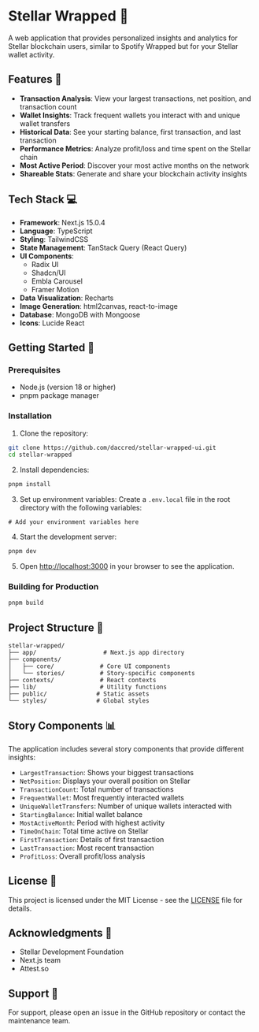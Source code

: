 # Stellar Wrapped 🌟

A web application that provides personalized insights and analytics for Stellar blockchain users, similar to Spotify Wrapped but for your Stellar wallet activity.

## Features 🚀

- **Transaction Analysis**: View your largest transactions, net position, and transaction count
- **Wallet Insights**: Track frequent wallets you interact with and unique wallet transfers
- **Historical Data**: See your starting balance, first transaction, and last transaction
- **Performance Metrics**: Analyze profit/loss and time spent on the Stellar chain
- **Most Active Period**: Discover your most active months on the network
- **Shareable Stats**: Generate and share your blockchain activity insights

## Tech Stack 💻

- **Framework**: Next.js 15.0.4
- **Language**: TypeScript
- **Styling**: TailwindCSS
- **State Management**: TanStack Query (React Query)
- **UI Components**: 
  - Radix UI
  - Shadcn/UI
  - Embla Carousel
  - Framer Motion
- **Data Visualization**: Recharts
- **Image Generation**: html2canvas, react-to-image
- **Database**: MongoDB with Mongoose
- **Icons**: Lucide React

## Getting Started 🏁

### Prerequisites

- Node.js (version 18 or higher)
- pnpm package manager

### Installation

1. Clone the repository:
```bash
git clone https://github.com/daccred/stellar-wrapped-ui.git
cd stellar-wrapped
```

2. Install dependencies:
```bash
pnpm install
```

3. Set up environment variables:
Create a `.env.local` file in the root directory with the following variables:
```env
# Add your environment variables here
```

4. Start the development server:
```bash
pnpm dev
```

5. Open [http://localhost:3000](http://localhost:3000) in your browser to see the application.

### Building for Production

```bash
pnpm build
```

## Project Structure 📁

```
stellar-wrapped/
├── app/                   # Next.js app directory
├── components/           
│   ├── core/             # Core UI components
│   └── stories/          # Story-specific components
├── contexts/             # React contexts
├── lib/                  # Utility functions
├── public/              # Static assets
└── styles/              # Global styles
```

## Story Components 📊

The application includes several story components that provide different insights:

- `LargestTransaction`: Shows your biggest transactions
- `NetPosition`: Displays your overall position on Stellar
- `TransactionCount`: Total number of transactions
- `FrequentWallet`: Most frequently interacted wallets
- `UniqueWalletTransfers`: Number of unique wallets interacted with
- `StartingBalance`: Initial wallet balance
- `MostActiveMonth`: Period with highest activity
- `TimeOnChain`: Total time active on Stellar
- `FirstTransaction`: Details of first transaction
- `LastTransaction`: Most recent transaction
- `ProfitLoss`: Overall profit/loss analysis

## License 📝

This project is licensed under the MIT License - see the [LICENSE](LICENSE) file for details.

## Acknowledgments 🙏

- Stellar Development Foundation
- Next.js team
- Attest.so

## Support 💬

For support, please open an issue in the GitHub repository or contact the maintenance team.
